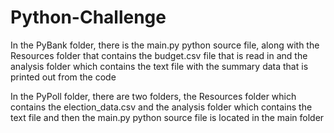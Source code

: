 # Python-Challenge

In the PyBank folder, there is the main.py python source file, along with the Resources folder that contains the budget.csv file that is read in and the analysis folder which contains the text file with the summary data that is printed out from the code

In the PyPoll folder, there are two folders, the Resources folder which contains the election_data.csv and the analysis folder which contains the text file and then the main.py python source file is located in the main folder